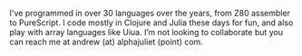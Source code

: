 I've programmed in over 30 languages over the years, from Z80 assembler to PureScript.
I code mostly in Clojure and Julia these days for fun, and also play with array languages like Uiua.
I’m not looking to collaborate but you can reach me at andrew (at) alphajuliet (point) com.

<!---
alphajuliet/alphajuliet is a ✨ special ✨ repository because its `README.md` (this file) appears on your GitHub profile.
You can click the Preview link to take a look at your changes.
--->

